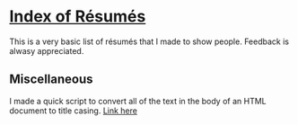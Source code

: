 # [Index of Résumés](https://ategt.github.io/resumes)

This is a very basic list of résumés that I made to show people. Feedback is alwasy appreciated.

## Miscellaneous

I made a quick script to convert all of the text in the body of an HTML document to title casing. [Link here](https://gist.github.com/ategt/4700106efff9771953423d4e8ce3d62c)